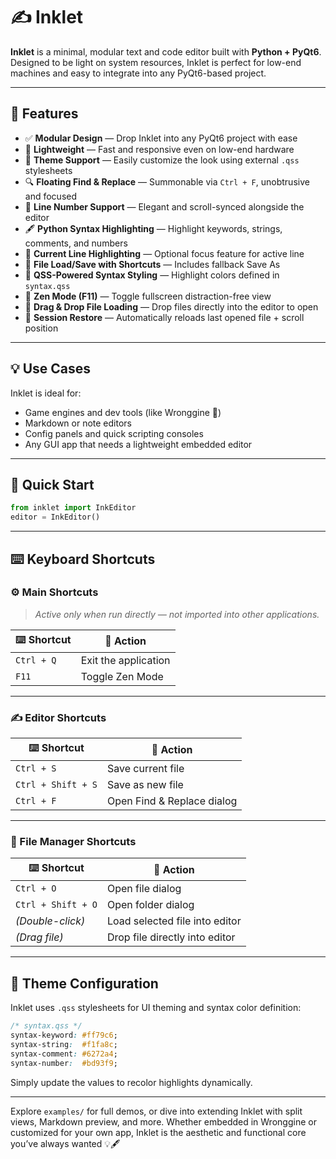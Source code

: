 

# ✍️ Inklet

**Inklet** is a minimal, modular text and code editor built with **Python + PyQt6**. Designed to be light on system resources, Inklet is perfect for low-end machines and easy to integrate into any PyQt6-based project.

---

## 🧩 Features

- ✅ **Modular Design** — Drop Inklet into any PyQt6 project with ease  
- 🚀 **Lightweight** — Fast and responsive even on low-end hardware  
- 🎨 **Theme Support** — Easily customize the look using external `.qss` stylesheets  
- 🔍 **Floating Find & Replace** — Summonable via `Ctrl + F`, unobtrusive and focused  
- 🧮 **Line Number Support** — Elegant and scroll-synced alongside the editor  
- 🖋️ **Python Syntax Highlighting** — Highlight keywords, strings, comments, and numbers  
- 📄 **Current Line Highlighting** — Optional focus feature for active line  
- 💾 **File Load/Save with Shortcuts** — Includes fallback Save As  
- 🎨 **QSS-Powered Syntax Styling** — Highlight colors defined in `syntax.qss`  
- 🧘 **Zen Mode (F11)** — Toggle fullscreen distraction-free view  
- 📂 **Drag & Drop File Loading** — Drop files directly into the editor to open  
- 🔄 **Session Restore** — Automatically reloads last opened file + scroll position  

---

## 💡 Use Cases

Inklet is ideal for:
- Game engines and dev tools (like Wronggine 🧪)
- Markdown or note editors
- Config panels and quick scripting consoles
- Any GUI app that needs a lightweight embedded editor

---

## 🚀 Quick Start

```python
from inklet import InkEditor
editor = InkEditor()
```

---

## ⌨️ Keyboard Shortcuts

### ⚙️ Main Shortcuts
> _Active only when run directly — not imported into other applications._

| ⌨️ Shortcut        | 🚀 Action               |
|-------------------|------------------------|
| `Ctrl + Q`        | Exit the application    |
| `F11`             | Toggle Zen Mode         |

---

### ✍️ Editor Shortcuts

| ⌨️ Shortcut        | 📄 Action               |
|-------------------|------------------------|
| `Ctrl + S`        | Save current file       |
| `Ctrl + Shift + S`| Save as new file        |
| `Ctrl + F`        | Open Find & Replace dialog |

---

### 📁 File Manager Shortcuts

| ⌨️ Shortcut        | 📂 Action                     |
|-------------------|------------------------------|
| `Ctrl + O`        | Open file dialog              |
| `Ctrl + Shift + O`| Open folder dialog            |
| *(Double-click)*  | Load selected file into editor |
| *(Drag file)*     | Drop file directly into editor |

---

## 🎨 Theme Configuration

Inklet uses `.qss` stylesheets for UI theming and syntax color definition:

```css
/* syntax.qss */
syntax-keyword: #ff79c6;
syntax-string:  #f1fa8c;
syntax-comment: #6272a4;
syntax-number:  #bd93f9;
```

Simply update the values to recolor highlights dynamically.

---

Explore `examples/` for full demos, or dive into extending Inklet with split views, Markdown preview, and more. Whether embedded in Wronggine or customized for your own app, Inklet is the aesthetic and functional core you’ve always wanted 💡🖋️
